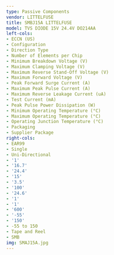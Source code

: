 ```yaml
---
type: Passive Components
vendor: LITTELFUSE
title: SMBJ15A LITTELFUSE
model: TVS DIODE 15V 24.4V DO214AA
left-cols:
- ECCN (US)
- Configuration
- Direction Type
- Number of Elements per Chip
- Minimum Breakdown Voltage (V)
- Maximum Clamping Voltage (V)
- Maximum Reverse Stand-Off Voltage (V)
- Maximum Forward Voltage (V)
- Peak Forward Surge Current (A)
- Maximum Peak Pulse Current (A)
- Maximum Reverse Leakage Current (uA)
- Test Current (mA)
- Peak Pulse Power Dissipation (W)
- Minimum Operating Temperature (°C)
- Maximum Operating Temperature (°C)
- Operating Junction Temperature (°C)
- Packaging
- Supplier Package
right-cols:
- EAR99
- Single
- Uni-Directional
- '1'
- '16.7'
- '24.4'
- '15'
- '3.5'
- '100'
- '24.6'
- '1'
- '1'
- '600'
- '-55'
- '150'
- -55 to 150
- Tape and Reel
- SMB
img: SMAJ15A.jpg
---
```

